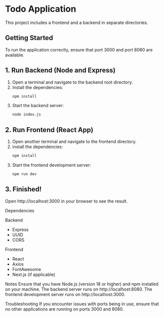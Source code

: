 # Todo Application

This project includes a frontend and a backend in separate directories.

## Getting Started

To run the application correctly, ensure that port 3000 and port 8080 are available.

## 1. Run Backend (Node and Express)

1. Open a terminal and navigate to the backend root directory.
2. Install the dependencies:
   ```bash
   npm install
   ```
3. Start the backend server:
   ```bash
   node index.js
   ```

## 2. Run Frontend (React App)

1. Open another terminal and navigate to the frontend directory.
2. install the dependencies:
   ```bash
   npm install
   ```
3. Start the frontend development server:
   ```bash
   npm run dev
   ```

## 3. Finished!

Open http://localhost:3000 in your browser to see the result.

Dependencies

Backend

- Express
- UUID
- CORS

Frontend

- React
- Axios
- FontAwesome
- Next.js (if applicable)

Notes
Ensure that you have Node.js (version 18 or higher) and npm installed on your machine.
The backend server runs on http://localhost:8080.
The frontend development server runs on http://localhost:3000.

Troubleshooting
If you encounter issues with ports being in use, ensure that no other applications are running on ports 3000 and 8080.
